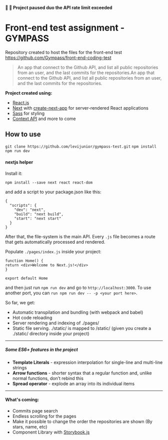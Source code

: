 #### :construction: :construction: Project paused duo the API rate limit exceeded

# Front-end test assignment - GYMPASS
Repository created to host the files for the front-end test https://github.com/Gympass/front-end-coding-test

> An app that connect to the Github API, and list all public repositories from an user, and the last commits for the repositories.An app that connect to the Github API, and list all public repositories from an user, and the last commits for the repositories.

**Project created using:**
- [React.js](https://reactjs.org/ "React.js")
- [Next](https://nextjs.org/ "Next") with [create-next-app](https://open.segment.com/create-next-app/ "create-next-app") for server-rendered React applications
- [Sass](https://sass-lang.com/ "Sass") for styling
- [Context API](https://reactjs.org/docs/context.html "Context API")
and more to come



## How to use

`git clone https://github.com/levijunior/gympass-test.git`
`npm install`
`npm run dev`

#### nextjs helper
Install it:

`npm install --save next react react-dom`

and add a script to your package.json like this:

	{
	  "scripts": {
		"dev": "next",
		"build": "next build",
		"start": "next start"
	  }
	}
After that, the file-system is the main API. Every `.js` file becomes a route that gets automatically processed and rendered.

Populate `./pages/index.js` inside your project:

	function Home() {
	return <div>Welcome to Next.js!</div>
	}

	export default Home
and then just run `npm run dev` and go to `http://localhost:3000`. To use another port, you can `run npm run dev -- -p <your port here>`.

So far, we get:

- Automatic transpilation and bundling (with webpack and babel)
- Hot code reloading
- Server rendering and indexing of ./pages/
- Static file serving. ./static/ is mapped to /static/ (given you create a ./static/ directory inside your project)


------------

##### Some ES6+ features in the project
- **Template Literals** - expression interpolation for single-line and multi-line strings
- **Arrow functions** - shorter syntax that a regular function and, unlike normal functions, don’t rebind this
- **Spread operator** - explode an array into its individual items

------------

#### What's coming:
- Commits page search
- Endless scrolling for the pages
- Make it possible to change the order the repositories are shown (By stars, name, etc)
- Component Library with [Storybook.js](https://storybook.js.org/ "Storybook.js")
